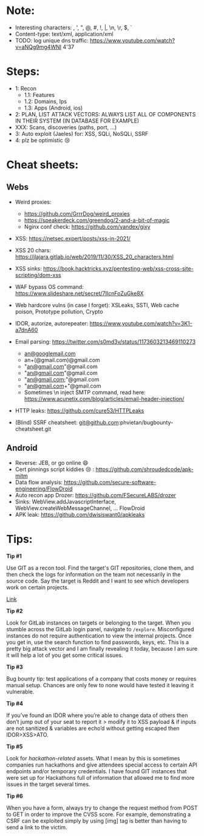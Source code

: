 # Note:
- Interesting characters: \, ', ", @, #, !, |, \n, \r, $, `
- Content-type: text/xml, application/xml
- TODO: log unique dns traffic: https://www.youtube.com/watch?v=aNQg9mg4WNI 4'37

# Steps:

- 1: Recon
  + 1.1: Features
  + 1.2: Domains, Ips
  + 1.3: Apps (Android, ios)
- 2: PLAN, LIST ATTACK VECTORS: ALWAYS LIST ALL OF COMPONENTS IN THEIR SYSTEM (IN DATABASE FOR EXAMPLE)
- XXX: Scans, discoveries (paths, port, ...) 
- 3: Auto exploit (Jaeles) for: XSS, SQLi, NoSQLi, SSRF
- 4: plz be optimistic :cry:

# Cheat sheets:

## Webs

- Weird proxies: 
  + https://github.com/GrrrDog/weird_proxies
  + https://speakerdeck.com/greendog/2-and-a-bit-of-magic
  + Nginx conf check: https://github.com/yandex/gixy
  
- XSS: https://netsec.expert/posts/xss-in-2021/
- XSS 20 chars: https://jlajara.gitlab.io/web/2019/11/30/XSS_20_characters.html
- XSS sinks: https://book.hacktricks.xyz/pentesting-web/xss-cross-site-scripting/dom-xss
- WAF bypass OS command: https://www.slideshare.net/secret/7IIcnFoZuGke8X
- Web hardcore vulns (in case I forget): XSLeaks, SSTI, Web cache poison, Prototype pollution, Crypto
- IDOR, autorize, autorepeater: https://www.youtube.com/watch?v=3K1-a7dnA60
- Email parsing: https://twitter.com/s0md3v/status/1173603213469110273
  + an@googlemail.com
  + an+(@gmail.com)@gmail.com
  + "an@gmail.com"@gmail.com
  + "<an@gmail.com>"@gmail.com
  + "an@gmail.com;"@gmail.com
  + "an@gmail.com+"@gmail.com
  + Sometimes \n inject SMTP command, read here: https://www.acunetix.com/blog/articles/email-header-injection/
- HTTP leaks: https://github.com/cure53/HTTPLeaks
- (Blind) SSRF cheatsheet: git@github.com:phvietan/bugbounty-cheatsheet.git

## Android

- Reverse: JEB, or go online :smile:
- Cert pinnings script kiddies :cry: : https://github.com/shroudedcode/apk-mitm
- Data flow analysis: https://github.com/secure-software-engineering/FlowDroid
- Auto recon app Drozer: https://github.com/FSecureLABS/drozer
- Sinks: WebView.addJavascriptInterface, WebView.createWebMessageChannel, ... FlowDroid
- APK leak: https://github.com/dwisiswant0/apkleaks

# Tips:

**Tip #1**

Use GIT as a recon tool. Find the target's GIT repositories, clone them, and then check the logs for information on the team not necessarily in the source code. Say the target is Reddit and I want to see which developers work on certain projects.

[Link](https://gist.github.com/EdOverflow/a9aad69a690d97a8da20cd4194ca6596 )

**Tip #2**

Look for GitLab instances on targets or belonging to the target. When you stumble across the GitLab login panel, navigate to `/explore`. Misconfigured instances do not require authentication to view the internal projects. Once you get in, use the search function to find passwords, keys, etc. This is a pretty big attack vector and I am finally revealing it today, because I am sure it will help a lot of you get some critical issues.

**Tip #3**

Bug bounty tip: test applications of a company that costs money or requires manual setup. Chances are only few to none would have tested it leaving it vulnerable. 

**Tip #4**

If you’ve found an IDOR where you’re able to change data of others then don’t jump out of your seat to report it > modify it to XSS payload & if inputs are not sanitized & variables are echo’d without getting escaped then IDOR>XSS>ATO.

**Tip #5**

Look for *hackathon-related* assets. What I mean by this is sometimes companies run hackathons and give attendees special access to certain API endpoints and/or temporary credentials. I have found GIT instances that were set up for Hackathons full of information that allowed me to find more issues in the target several times.

**Tip #6**

When you have a form, always try to change the request method from POST to GET in order to improve the CVSS score.
For example, demonstrating a CSRF can be exploited simply by using \[img\] tag is better than having to send a link to the victim.

